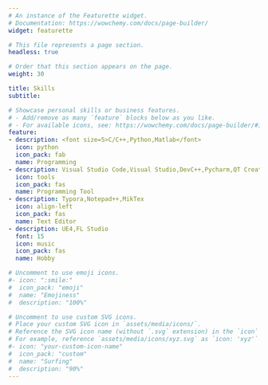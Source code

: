 ```yaml
---
# An instance of the Featurette widget.
# Documentation: https://wowchemy.com/docs/page-builder/
widget: featurette

# This file represents a page section.
headless: true

# Order that this section appears on the page.
weight: 30

title: Skills
subtitle:

# Showcase personal skills or business features.
# - Add/remove as many `feature` blocks below as you like.
# - For available icons, see: https://wowchemy.com/docs/page-builder/#icons
feature:
- description: <font size=5>C/C++,Python,Matlab</font>
  icon: python
  icon_pack: fab
  name: Programming
- description: Visual Studio Code,Visual Studio,DevC++,Pycharm,QT Creator
  icon: tools
  icon_pack: fas
  name: Programming Tool
- description: Typora,Notepad++,MikTex
  icon: align-left
  icon_pack: fas
  name: Text Editor
- description: UE4,FL Studio
  font: 15
  icon: music
  icon_pack: fas
  name: Hobby

# Uncomment to use emoji icons.
#- icon: ":smile:"
#  icon_pack: "emoji"
#  name: "Emojiness"
#  description: "100%"  

# Uncomment to use custom SVG icons.
# Place your custom SVG icon in `assets/media/icons/`.
# Reference the SVG icon name (without `.svg` extension) in the `icon` field.
# For example, reference `assets/media/icons/xyz.svg` as `icon: 'xyz'`
#- icon: "your-custom-icon-name"
#  icon_pack: "custom"
#  name: "Surfing"
#  description: "90%"
---
```

